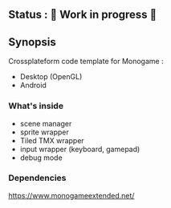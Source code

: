 

## Status : 🔨 Work in progress 🔨


## Synopsis

Crossplateform code template for Monogame :
- Desktop (OpenGL)
- Android


### What's inside
* scene manager
* sprite wrapper
* Tiled TMX wrapper
* input wrapper (keyboard, gamepad)
* debug mode


### Dependencies
https://www.monogameextended.net/
